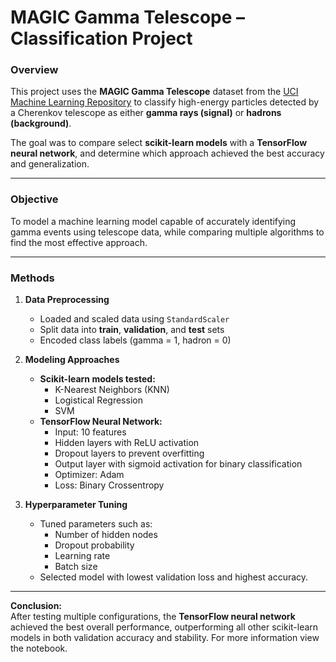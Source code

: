 # MAGIC Gamma Telescope – Classification Project

### Overview
This project uses the **MAGIC Gamma Telescope** dataset from the [UCI Machine Learning Repository](https://archive.ics.uci.edu/dataset/159/magic+gamma+telescope) to classify high-energy particles detected by a Cherenkov telescope as either **gamma rays (signal)** or **hadrons (background)**.

The goal was to compare select **scikit-learn models** with a **TensorFlow neural network**, and determine which approach achieved the best accuracy and generalization.

---

### Objective
To model a machine learning model capable of accurately identifying gamma events using telescope data, while comparing multiple algorithms to find the most effective approach.

---

### Methods

1. **Data Preprocessing**
   - Loaded and scaled data using `StandardScaler`
   - Split data into **train**, **validation**, and **test** sets
   - Encoded class labels (gamma = 1, hadron = 0)

2. **Modeling Approaches**
   - **Scikit-learn models tested:**  
     - K-Nearest Neighbors (KNN)  
     - Logistical Regression
     - SVM  
   - **TensorFlow Neural Network:**
     - Input: 10 features  
     - Hidden layers with ReLU activation  
     - Dropout layers to prevent overfitting  
     - Output layer with sigmoid activation for binary classification  
     - Optimizer: Adam  
     - Loss: Binary Crossentropy  

3. **Hyperparameter Tuning**
   - Tuned parameters such as:
     - Number of hidden nodes  
     - Dropout probability  
     - Learning rate  
     - Batch size  
   - Selected model with lowest validation loss and highest accuracy.

---

 **Conclusion:**  
After testing multiple configurations, the **TensorFlow neural network** achieved the best overall performance, outperforming all other scikit-learn models in both validation accuracy and stability. For more information view the notebook.
